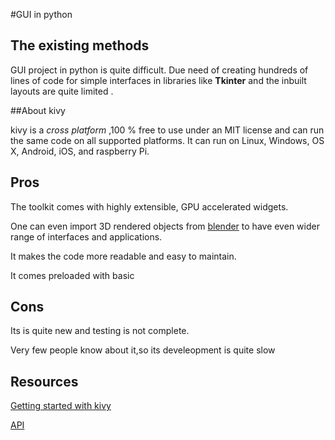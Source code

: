 #GUI in python

## The existing methods

GUI project in python is quite difficult. 
Due need of creating hundreds of lines of code for simple interfaces in libraries like **Tkinter** and the inbuilt layouts are quite limited .

##About kivy

kivy is a _cross platform_ ,100 % free to use under an MIT license and can run the same code on all supported platforms. It can run on Linux, Windows, OS X, Android, iOS, and raspberry Pi.

## Pros

The toolkit comes with highly extensible, GPU accelerated widgets.

One can even import 3D rendered objects from [blender](https://www.blender.org/) to have even wider range of interfaces and applications.

It makes the code more readable and easy to maintain.

It comes preloaded with basic



## Cons

Its is quite new and testing is not complete.

Very few people know about it,so its develeopment is quite slow

## Resources

 [Getting started with kivy](https://kivy.org/doc/stable/gettingstarted/intro.html#)

 [API](https://kivy.org/doc/stable/api-kivy.html)













